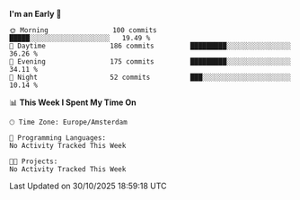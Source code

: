 <!--START_SECTION:waka-->
**I'm an Early 🐤** 

```text
🌞 Morning                100 commits         █████░░░░░░░░░░░░░░░░░░░░   19.49 % 
🌆 Daytime                186 commits         █████████░░░░░░░░░░░░░░░░   36.26 % 
🌃 Evening                175 commits         █████████░░░░░░░░░░░░░░░░   34.11 % 
🌙 Night                  52 commits          ███░░░░░░░░░░░░░░░░░░░░░░   10.14 % 
```


📊 **This Week I Spent My Time On** 

```text
🕑︎ Time Zone: Europe/Amsterdam

💬 Programming Languages: 
No Activity Tracked This Week

🐱‍💻 Projects: 
No Activity Tracked This Week
```


 Last Updated on 30/10/2025 18:59:18 UTC
<!--END_SECTION:waka-->

